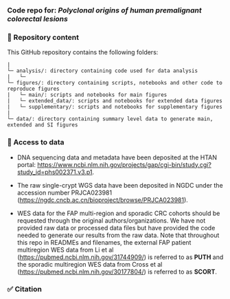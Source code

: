 ### Code repo for: *Polyclonal origins of human premalignant colorectal lesions*

### :file_folder: Repository content ###

This GitHub repository contains the following folders:
```
| 
└─ analysis/: directory containing code used for data analysis
|   └─ 
└─ figures/: directory containing scripts, notebooks and other code to reproduce figures
|   └─ main/: scripts and notebooks for main figures
|   └─ extended_data/: scripts and notebooks for extended data figures
|   └─ supplementary/: scripts and notebooks for supplementary figures
| 
└─ data/: directory containing summary level data to generate main, extended and SI figures  
```

### :file_folder: Access to data
- DNA sequencing data and metadata have been deposited at the HTAN portal: https://www.ncbi.nlm.nih.gov/projects/gap/cgi-bin/study.cgi?study_id=phs002371.v3.p1.

- The raw single-crypt WGS data have been deposited in NGDC under the accession number PRJCA023981 (https://ngdc.cncb.ac.cn/bioproject/browse/PRJCA023981).
  
- WES data for the FAP multi-region and sporadic CRC cohorts should be requested through the original authors/organizations. We have not provided raw data or processed data files but have provided the code needed to generate our results from the raw data. Note that throughout this repo in READMEs and filenames, the external FAP patient multiregion WES data from Li et al (https://pubmed.ncbi.nlm.nih.gov/31744909/) is referred to as **PUTH** and the sporadic multiregion WES data from Cross et al (https://pubmed.ncbi.nlm.nih.gov/30177804/) is referred to as **SCORT**.

### :white_check_mark: Citation

